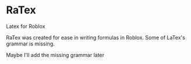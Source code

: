 # RaTex
Latex for Roblox

RaTex was created for ease in writing formulas in Roblox. Some of LaTex's grammar is missing.

Maybe I'll add the missing grammar later